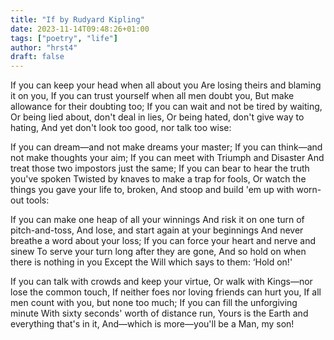 ```yaml
---
title: "If by Rudyard Kipling"
date: 2023-11-14T09:48:26+01:00
tags: ["poetry", "life"]
author: "hrst4"
draft: false
---
```


If you can keep your head when all about you
Are losing theirs and blaming it on you,
If you can trust yourself when all men doubt you,
But make allowance for their doubting too;
If you can wait and not be tired by waiting,
Or being lied about, don't deal in lies,
Or being hated, don't give way to hating,
And yet don't look too good, nor talk too wise:

If you can dream—and not make dreams your master;
If you can think—and not make thoughts your aim;
If you can meet with Triumph and Disaster
And treat those two impostors just the same;
If you can bear to hear the truth you've spoken
Twisted by knaves to make a trap for fools,
Or watch the things you gave your life to, broken,
And stoop and build 'em up with worn-out tools:

If you can make one heap of all your winnings
And risk it on one turn of pitch-and-toss,
And lose, and start again at your beginnings
And never breathe a word about your loss;
If you can force your heart and nerve and sinew
To serve your turn long after they are gone,
And so hold on when there is nothing in you
Except the Will which says to them: ‘Hold on!'

If you can talk with crowds and keep your virtue,
Or walk with Kings—nor lose the common touch,
If neither foes nor loving friends can hurt you,
If all men count with you, but none too much;
If you can fill the unforgiving minute
With sixty seconds' worth of distance run,
Yours is the Earth and everything that's in it,
And—which is more—you'll be a Man, my son!
